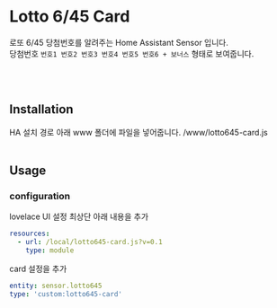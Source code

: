 # Lotto 6/45 Card
로또 6/45 당첨번호를 알려주는 Home Assistant Sensor 입니다.<br>
당첨번호 `번호1 번호2 번호3 번호4 번호5 번호6 + 보너스` 형태로 보여줍니다.

<br><br>
## Installation
HA 설치 경로 아래 www 폴더에 파일을 넣어줍니다.
<config directory>/www/lotto645-card.js
<br><br>
## Usage
### configuration
lovelace UI 설정 최상단 아래 내용을 추가<br>
```yaml
resources:
  - url: /local/lotto645-card.js?v=0.1
    type: module
```
card 설정을 추가
```yaml
entity: sensor.lotto645
type: 'custom:lotto645-card'
```
